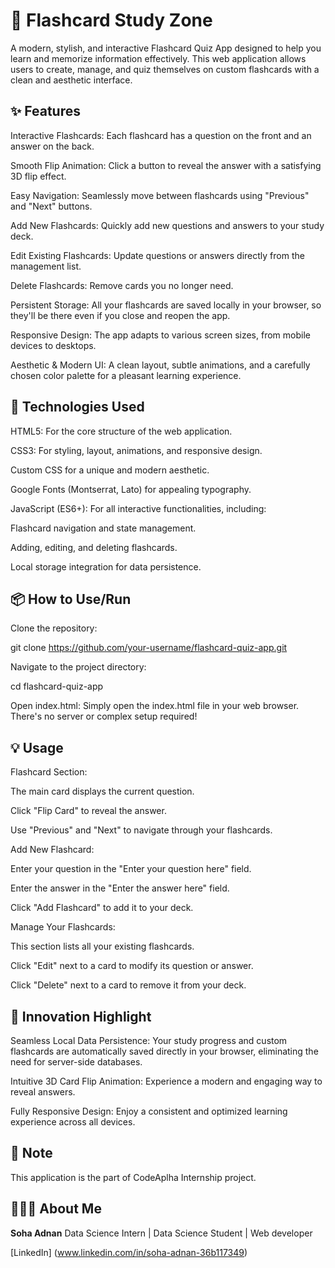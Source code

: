 # 🧠 Flashcard Study Zone

A modern, stylish, and interactive Flashcard Quiz App designed to help you learn and memorize information effectively. This web application allows users to create, manage, and quiz themselves on custom flashcards with a clean and aesthetic interface.


## ✨ Features

Interactive Flashcards: Each flashcard has a question on the front and an answer on the back.

Smooth Flip Animation: Click a button to reveal the answer with a satisfying 3D flip effect.

Easy Navigation: Seamlessly move between flashcards using "Previous" and "Next" buttons.

Add New Flashcards: Quickly add new questions and answers to your study deck.

Edit Existing Flashcards: Update questions or answers directly from the management list.

Delete Flashcards: Remove cards you no longer need.

Persistent Storage: All your flashcards are saved locally in your browser, so they'll be there even if you close and reopen the app.

Responsive Design: The app adapts to various screen sizes, from mobile devices to desktops.

Aesthetic & Modern UI: A clean layout, subtle animations, and a carefully chosen color palette for a pleasant learning experience.

## 🚀 Technologies Used

HTML5: For the core structure of the web application.

CSS3: For styling, layout, animations, and responsive design.

Custom CSS for a unique and modern aesthetic.

Google Fonts (Montserrat, Lato) for appealing typography.

JavaScript (ES6+): For all interactive functionalities, including:

Flashcard navigation and state management.

Adding, editing, and deleting flashcards.

Local storage integration for data persistence.


## 📦 How to Use/Run

Clone the repository:

git clone https://github.com/your-username/flashcard-quiz-app.git

Navigate to the project directory:

cd flashcard-quiz-app

Open index.html: Simply open the index.html file in your web browser. There's no server or complex setup required!


## 💡 Usage

Flashcard Section:

The main card displays the current question.

Click "Flip Card" to reveal the answer.

Use "Previous" and "Next" to navigate through your flashcards.

Add New Flashcard:

Enter your question in the "Enter your question here" field.

Enter the answer in the "Enter the answer here" field.

Click "Add Flashcard" to add it to your deck.

Manage Your Flashcards:

This section lists all your existing flashcards.

Click "Edit" next to a card to modify its question or answer.

Click "Delete" next to a card to remove it from your deck.


## 🚀 Innovation Highlight

Seamless Local Data Persistence: Your study progress and custom flashcards are automatically saved directly in your browser, eliminating the need for server-side databases.

Intuitive 3D Card Flip Animation: Experience a modern and engaging way to reveal answers.

Fully Responsive Design: Enjoy a consistent and optimized learning experience across all devices.


## 📌 Note

This application is the part of CodeAplha Internship project.



## 🙋🏻‍♀️ About Me

**Soha Adnan**
Data Science Intern | Data Science Student | Web developer

[LinkedIn] (www.linkedin.com/in/soha-adnan-36b117349)

